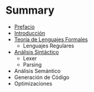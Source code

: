 # Summary

* [Prefacio](Prefacio.md)
* [Introducción](Sintactico/Lexer.md)
* [Teoría de Lenguajes Formales](Parsing.md)
   * Lenguajes Regulares
* [Análisis Sintáctico](Sintactico/Intro.md)
   * Lexer
   * Parsing
* Análisis Semántico
* Generación de Código
* Optimizaciones

